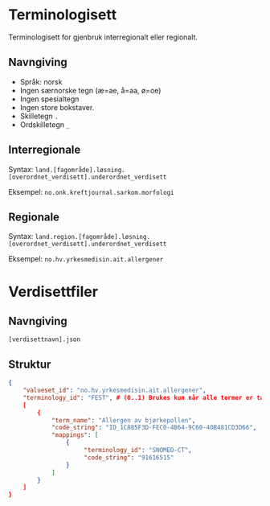 # Terminologisett
Terminologisett for gjenbruk interregionalt eller regionalt.

## Navngiving
*   Språk: norsk
*   Ingen særnorske tegn (æ=ae, å=aa, ø=oe)
*   Ingen spesialtegn
*   Ingen store bokstaver.
* Skilletegn `.`
* Ordskilletegn `_`

## Interregionale

Syntax:
`land.[fagområde].løsning.[overordnet_verdisett].underordnet_verdisett`

Eksempel: `no.onk.kreftjournal.sarkom.morfologi`

## Regionale

Syntax:
`land.region.[fagområde].løsning.[overordnet_verdisett].underordnet_verdisett`

Eksempel: `no.hv.yrkesmedisin.ait.allergener`

# Verdisettfiler

## Navngiving
`[verdisettnavn].json`

## Struktur
```json
{
    "valueset_id": "no.hv.yrkesmedisin.ait.allergener", 
    "terminology_id": "FEST", # (0..1) Brukes kun når alle termer er tatt fra samme standardiserte terminologi
    [
        {
            "term_name": "Allergen av bjørkepollen",
            "code_string": "ID_1C885F3D-FEC0-4B64-9C60-40B481CD3D66",
            "mappings": [
                {
                     "terminology_id": "SNOMED-CT",
                     "code_string": "91616515"
                }
            ]
        }
    ]
}
```
